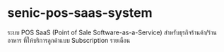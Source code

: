 # senic-pos-saas-system
ระบบ POS SaaS (Point of Sale Software-as-a-Service) สำหรับธุรกิจร้านค้า/ร้านอาหาร ที่ให้บริการลูกค้าแบบ Subscription รายเดือน
